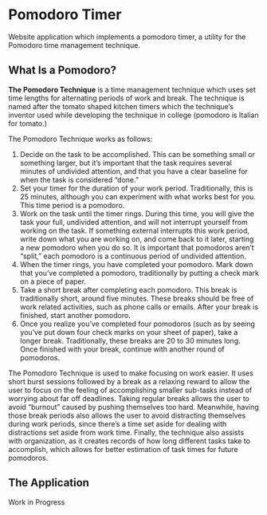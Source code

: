# Pomodoro Timer
Website application which implements a pomodoro timer, a utility for the Pomodoro time management technique.

## What Is a Pomodoro?
**The Pomodoro Technique** is a time management technique which uses set time lengths for alternating periods of work and break. The technique is named after the tomato shaped kitchen timers which the technique’s inventor used while developing the technique in college (pomodoro is Italian for tomato.)

The Pomodoro Technique works as follows:
1. Decide on the task to be accomplished. This can be something small or something larger, but it’s important that the task requires several minutes of undivided attention, and that you have a clear baseline for when the task is considered “done.”
2. Set your timer for the duration of your work period. Traditionally, this is 25 minutes, although you can experiment with what works best for you. This time period is a pomodoro.
3. Work on the task until the timer rings. During this time, you will give the task your full, undivided attention, and will not interrupt yourself from working on the task. If something external interrupts this work period, write down what you are working on, and come back to it later, starting a new pomodoro when you do so. It is important that pomodoros aren’t “split,” each pomodoro is a continuous period of undivided attention.
4. When the timer rings, you have completed your pomodoro. Mark down that you’ve completed a pomodoro, traditionally by putting a check mark on a piece of paper.
5. Take a short break after completing each pomodoro. This break is traditionally short, around five minutes. These breaks should be free of work related activities, such as phone calls or emails. After your break is finished, start another pomodoro.
6. Once you realize you’ve completed four pomodoros (such as by seeing you’ve put down four check marks on your sheet of paper), take a longer break. Traditionally, these breaks are 20 to 30 minutes long. Once finished with your break, continue with another round of pomodoros.

The Pomodoro Technique is used to make focusing on work easier. It uses short burst sessions followed by a break as a relaxing reward to allow the user to focus on the feeling of accomplishing smaller sub-tasks instead of worrying about far off deadlines. Taking regular breaks allows the user to avoid “burnout” caused by pushing themselves too hard. Meanwhile, having those break periods also allows the user to avoid distracting themselves during work periods, since there’s a time set aside for dealing with distractions set aside from work time. Finally, the technique also assists with organization, as it creates records of how long different tasks take to accomplish, which allows for better estimation of task times for future pomodoros.

## The Application
Work in Progress
